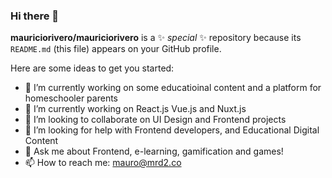 ### Hi there 👋


**mauriciorivero/mauriciorivero** is a ✨ _special_ ✨ repository because its `README.md` (this file) appears on your GitHub profile.

Here are some ideas to get you started:

- 🔭 I’m currently working on some educatioinal content and a platform for homeschooler parents
- 🌱 I’m currently working on React.js Vue.js and Nuxt.js
- 👯 I’m looking to collaborate on UI Design and Frontend projects
- 🤔 I’m looking for help with Frontend developers, and Educational Digital Content
- 💬 Ask me about Frontend, e-learning, gamification and games!
- 📫 How to reach me: mauro@mrd2.co
<!--- ⚡ Fun fact: ...
-->
